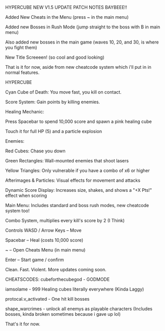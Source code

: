 HYPERCUBE
NEW V1.5 UPDATE PATCH NOTES BAYBEEE!!

Added New Cheats in the Menu (press ~ in the main menu)

Added new Bosses in Rush Mode (jump straight to the boss with B in main menu)

Also added new bosses in the main game (waves 10, 20, and 30, is where you fight them)

New Title Screeeen! (so cool and good looking)

That is it for now, aside from new cheatcode system which i'll put in in normal features.

HYPERCUBE

Cyan Cube of Death: You move fast, you kill on contact.

Score System: Gain points by killing enemies.

Healing Mechanic:

Press Spacebar to spend 10,000 score and spawn a pink healing cube

Touch it for full HP (5) and a particle explosion

Enemies:

Red Cubes: Chase you down

Green Rectangles: Wall-mounted enemies that shoot lasers

Yellow Triangles: Only vulnerable if you have a combo of x6 or higher

Afterimages & Particles: Visual effects for movement and attacks

Dynamic Score Display: Increases size, shakes, and shows a "+X Pts!" effect when scoring

Main Menu: Includes standard and boss rush modes, new cheatcode system too!

Combo System, multiplies every kill's score by 2 (I Think)

Controls
WASD / Arrow Keys – Move

Spacebar – Heal (costs 10,000 score)

~ – Open Cheats Menu (in main menu)

Enter – Start game / confirm

Clean. Fast. Violent.
More updates coming soon.

CHEATSCODES:
cubeforthecubegod - GODMODE

iamsolame - 999 Healing cubes literally everywhere (Kinda Laggy)

protocal.v_activated - One hit kill bosses

shape_warcrimes - unlock all enemys as playable characters (Includes bosses, kinda broken sometimes because i gave up lol)


That's it for now.
